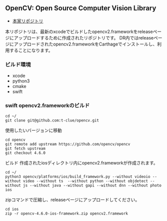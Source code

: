 ## OpenCV: Open Source Computer Vision Library

- [本家リポジトリ](https://github.com/opencv/opencv)

本リポジトリは、最新のxcodeでビルドしたopencv2.frameworkをreleaseページにアップロードするために作成されたリポジトリです。
DR内ではreleaseページにアップロードされたopencv2.frameworkをCarthageでインストールし、利用することになります。

### ビルド環境
- xcode
- python3
- cmake
- swift

### swift opencv2.frameworkのビルド
```
cd ~/
git clone git@github.com:t-clue/opencv.git
```

使用したいバージョンに移動
```
cd opencv
git remote add upstream https://github.com/opencv/opencv
git fetch upstream
git checkout 4.6.0
```

ビルド
作成されたiosディレクトリ内にopencv2.frameworkが作成されます。
```
cd ~/
python3 opencv/platforms/ios/build_framework.py --without videoio --without video --without ts  --without python --without objdetect --without js --without java --without gapi --without dnn --without photo ios
```

zipコマンドで圧縮し、releaseページにアップロードしてください。
```
cd ios
zip -r opencv-4.6.0-ios-framework.zip opencv2.framework 
```
